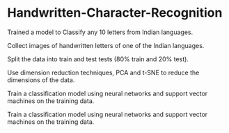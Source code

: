# Handwritten-Character-Recognition
Trained a model to Classify any 10 letters from Indian languages.

Collect images of handwritten letters of one of the Indian languages.

Split the data into train and test tests (80% train and 20% test).

Use dimension reduction techniques, PCA and t-SNE to reduce the dimensions of the data.

Train a classification model using neural networks and support vector machines on the training data.

Train a classification model using neural networks and support vector machines on the training data.
